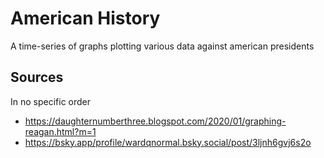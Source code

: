 # American History
A time-series of graphs plotting various data against american presidents

## Sources
In no specific order

- https://daughternumberthree.blogspot.com/2020/01/graphing-reagan.html?m=1
- https://bsky.app/profile/wardqnormal.bsky.social/post/3ljnh6gvj6s2o